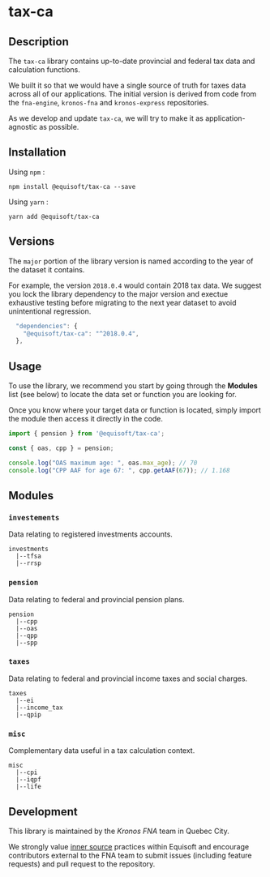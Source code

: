 # tax-ca

## Description

The `tax-ca` library contains up-to-date provincial and federal tax data and calculation functions.

We built it so that we would have a single source of truth for taxes data across all of our applications.  The initial version is derived from code from the `fna-engine`, `kronos-fna` and `kronos-express` repositories.

As we develop and update `tax-ca`, we will try to make it as application-agnostic as possible.

## Installation

Using `npm` : 
```
npm install @equisoft/tax-ca --save
```

Using `yarn` :
```
yarn add @equisoft/tax-ca
```

## Versions

The `major` portion of the library version is named according to the year of the dataset it contains.

For example, the version `2018.0.4` would contain 2018 tax data.  We suggest you lock the library dependency to the major version and exectue exhaustive testing before migrating to the next year dataset to avoid unintentional regression.

```javascript
  "dependencies": {
    "@equisoft/tax-ca": "^2018.0.4",
  },
```


## Usage

To use the library, we recommend you start by going through the **Modules** list (see below) to locate the data set or function you are looking for.

Once you know where your target data or function is located, simply import the module then access it directly in the code.

```javascript
import { pension } from '@equisoft/tax-ca';

const { oas, cpp } = pension;

console.log("OAS maximum age: ", oas.max_age); // 70
console.log("CPP AAF for age 67: ", cpp.getAAF(67)); // 1.168
```


## Modules

### `investements`

Data relating to registered investments accounts.

```
investments
  |--tfsa
  |--rrsp
```

### `pension`

Data relating to federal and provincial pension plans.

```
pension
  |--cpp
  |--oas
  |--qpp
  |--spp
```

### `taxes`

Data relating to federal and provincial income taxes and social charges.

```
taxes
  |--ei
  |--income_tax
  |--qpip
```

### `misc`

Complementary data useful in a tax calculation context.

```
misc
  |--cpi
  |--iqpf
  |--life
```


## Development

This library is maintained by the _Kronos FNA_ team in Quebec City.

We strongly value [inner source](https://en.wikipedia.org/wiki/Inner_source) practices within Equisoft and encourage contributors external to the FNA team to submit issues (including feature requests) and pull request to the repository. 